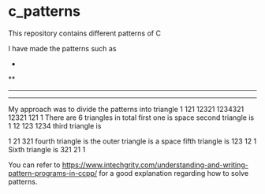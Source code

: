 # c_patterns
This repository contains different patterns of C

I have made the patterns such as 

*
**
***
****

My approach was to divide the patterns into triangle 
    1
   121
  12321
 1234321
  12321
   121
    1
There are 6 triangles in total
first one is space
second triangle is 
   1
  12 
 123
1234
third triangle is 

1
21
321
fourth triangle is the outer triangle is a space
fifth triangle is 
 123
  12
   1
Sixth triangle is 
321
21
1

You can refer to https://www.intechgrity.com/understanding-and-writing-pattern-programs-in-ccpp/ for a good explanation regarding how to solve patterns. 
